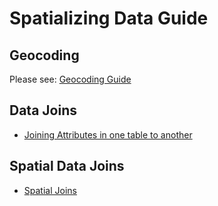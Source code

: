 # Spatializing Data Guide

## Geocoding

Please see: [Geocoding Guide](guides/geocoding-guide.md)

## Data Joins

* [Joining Attributes in one table to another](https://desktop.arcgis.com/en/arcmap/latest/manage-data/tables/joining-attributes-in-one-table-to-another.htm)

## Spatial Data Joins

* [Spatial Joins](https://gisgeography.com/spatial-join/)
